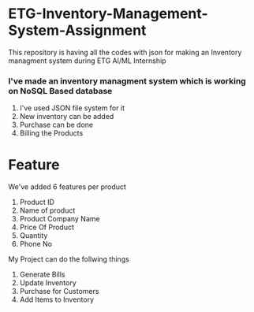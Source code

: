 # ETG-Inventory-Management-System-Assignment
This repository is having all the codes with json for making an Inventory managment system during ETG Al/ML Internship

### I've made an inventory managment system which is working on NoSQL Based database
1. I've used JSON file system for it
2. New inventory can be added
3. Purchase can be done
4. Billing the Products

# Feature
We've added 6 features per product
1. Product ID
2. Name of product
3. Product Company Name
4. Price Of Product
5. Quantity
6. Phone No

My Project can do the follwing things
1. Generate Bills
2. Update Inventory
3. Purchase for Customers
4. Add Items to Inventory

